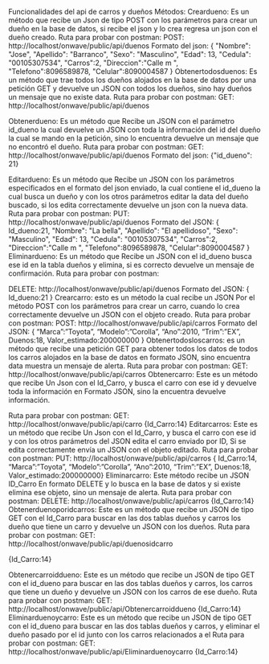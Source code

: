 Funcionalidades del api de carros y dueños
Métodos:
Creardueno: Es un método que recibe un Json de tipo POST con los parámetros para
crear un dueño en la base de datos, si recibe el json y lo crea regresa un json
con el dueño creado.
Ruta para probar con postman:
POST: http://localhost/onwave/public/api/duenos
Formato del json:
{
"Nombre": "Jose",
"Apellido": "Barranco",
"Sexo": "Masculino",
"Edad": 13,
"Cedula": "00105307534",
"Carros":2,
"Direccion":"Calle m ",
"Telefono":8096589878,
"Celular":8090004587
}
Obtenertodosduenos: Es un método que trae todos los dueños alojados en la base
de datos por una petición GET y devuelve un JSON con todos los dueños, sino hay
dueños un mensaje que no existe data.
Ruta para probar con postman:
GET: http://localhost/onwave/public/api/duenos

Obtenerdueno: Es un método que Recibe un JSON con el parámetro id_dueno la cual
devuelve un JSON con toda la información del id del dueño la cual se mando en la
petición, sino lo encuentra devuelve un mensaje que no encontró el dueño.
Ruta para probar con postman:
GET: http://localhost/onwave/public/api/duenos
Formato del json:
{"id_dueno": 21}

Editardueno: Es un método que Recibe un JSON con los parámetros especificados en
el formato del json enviado, la cual contiene el id_dueno la cual busca un dueño y con
los otros parámetros editar la data del dueño buscado, si los edita correctamente
devuelve un json con la nueva data.
Ruta para probar con postman:
PUT: http://localhost/onwave/public/api/duenos
Formato del JSON:
{
Id_dueno:21,
"Nombre": "La bella",
"Apellido": "El apellidoso",
"Sexo": "Masculino",
"Edad": 13,
"Cedula": "00105307534",
"Carros":2,
"Direccion":"Calle m ",
"Telefono":8096589878,
"Celular":8090004587
}
Eliminardueno: Es un método que Recibe un JSON con el id_dueno busca ese id en la
tabla dueños y elimina, si es correcto devuelve un mensaje de confirmación.
Ruta para probar con postman:

DELETE: http://localhost/onwave/public/api/duenos
Formato del JSON:
{
Id_dueno:21
}
Crearcarro: esto es un método la cual recibe un JSON Por el método POST con los
parámetros para crear un carro, cuando lo crea correctamente devuelve un JSON con el
objeto creado.
Ruta para probar con postman:
POST: http://localhost/onwave/public/api/carros
Formato del JSON:
{
“Marca”:”Toyota”,
“Modelo”:”Corolla”,
“Ano”:2010,
“Trim”:”EX”,
Duenos:18,
Valor_estimado:200000000
}
Obtenertodosloscarros: es un método que recibe una petición GET para
obtener todos los datos de todos los carros alojados en la base de datos en formato
JSON, sino encuentra data muestra un mensaje de alerta.
Ruta para probar con postman:
GET: http://localhost/onwave/public/api/carros
Obtenercarro: Este es un método que recibe Un Json con el Id_Carro, y
busca el carro con ese id y devuelve toda la información en Formato JSON,
sino la encuentra devuelve información.

Ruta para probar con postman:
GET: http://localhost/onwave/public/api/carro
{Id_Carro:14}
Editarcarros: Este es un método que recibe Un Json con el Id_Carro, y
busca el carro con ese id y con los otros parámetros del JSON edita el carro
enviado por ID, Si se edita correctamente envía un JSON con el objeto editado.
Ruta para probar con postman:
PUT: http://localhost/onwave/public/api/carros
{
Id_Carro:14,
“Marca”:”Toyota”,
“Modelo”:”Corolla”,
“Ano”:2010,
“Trim”:”EX”,
Duenos:18,
Valor_estimado:200000000}
Eliminarcarro: Este método recibe un JSON ID_Carro En formato DELETE y lo
busca en la base de datos y si existe elimina ese objeto, sino un mensaje de alerta.
Ruta para probar con postman:
DELETE: http://localhost/onwave/public/api/carros
{Id_Carro:14}
Obtenerduenoporidcarros: Este es un método que recibe un JSON de tipo GET
con el Id_Carro para buscar en las dos tablas dueños y carros los dueño que tiene un
carro y devuelve un JSON con los dueños.
Ruta para probar con postman:
GET: http://localhost/onwave/public/api/duenosidcarro

{Id_Carro:14}

Obtenercarroiddueno: Este es un método que recibe un JSON de tipo GET con el
id_dueno para buscar en las dos tablas dueños y carros, los carros que tiene un dueño
y devuelve un JSON con los carros de ese dueño.
Ruta para probar con postman:
GET: http://localhost/onwave/public/api/Obtenercarroiddueno
{Id_Carro:14}
Eliminarduenoycarro: Este es un método que recibe un JSON de tipo GET con el
id_dueno para buscar en las dos tablas dueños y carros, y eliminar el dueño pasado por
el id junto con los carros relacionados a el
Ruta para probar con postman:
GET: http://localhost/onwave/public/api/Eliminarduenoycarro
{Id_Carro:14}